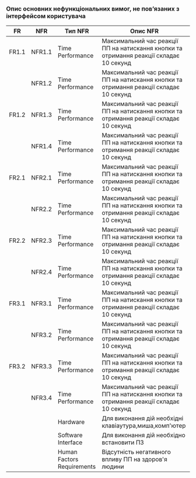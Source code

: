 ### Опис основних нефункціональних вимог, не пов’язаних з інтерфейсом користувача
| FR    | NFR    | Тип NFR                    | Опис NFR                                                                                |
|-------|--------|----------------------------|-----------------------------------------------------------------------------------------|
| FR1.1 | NFR1.1 | Time Performance           | Максимальний час реакції ПП на натискання кнопки та отримання реакції складає 10 секунд |
|       | NFR1.2 | Time Performance           | Максимальний час реакції ПП на натискання кнопки та отримання реакції складає 10 секунд |
| FR1.2 | NFR1.3 | Time Performance           | Максимальний час реакції ПП на натискання кнопки та отримання реакції складає 10 секунд |
|       | NFR1.4 | Time Performance           | Максимальний час реакції ПП на натискання кнопки та отримання реакції складає 10 секунд |
| FR2.1 | NFR2.1 | Time Performance           | Максимальний час реакції ПП на натискання кнопки та отримання реакції складає 10 секунд |
|       | NFR2.2 | Time Performance           | Максимальний час реакції ПП на натискання кнопки та отримання реакції складає 10 секунд |
| FR2.2 | NFR2.3 | Time Performance           | Максимальний час реакції ПП на натискання кнопки та отримання реакції складає 10 секунд |
|       | NFR2.4 | Time Performance           | Максимальний час реакції ПП на натискання кнопки та отримання реакції складає 10 секунд |
| FR3.1 | NFR3.1 | Time Performance           | Максимальний час реакції ПП на натискання кнопки та отримання реакції складає 10 секунд |
|       | NFR3.2 | Time Performance           | Максимальний час реакції ПП на натискання кнопки та отримання реакції складає 10 секунд |
| FR3.2 | NFR3.3 | Time Performance           | Максимальний час реакції ПП на натискання кнопки та отримання реакції складає 10 секунд |
|       | NFR3.4 | Time Performance           | Максимальний час реакції ПП на натискання кнопки та отримання реакції складає 10 секунд |
|       |        | Hardware                   | Для виконання дій необхідні клавіаутура,миша,комп'ютер                                  |
|       |        | Software Interface         | Для виконання дій необхідно встановити ПЗ                                               |
|       |        | Human Factors Requirements | Відсутність негативного впливу ПП на здоров'я людини                                    |